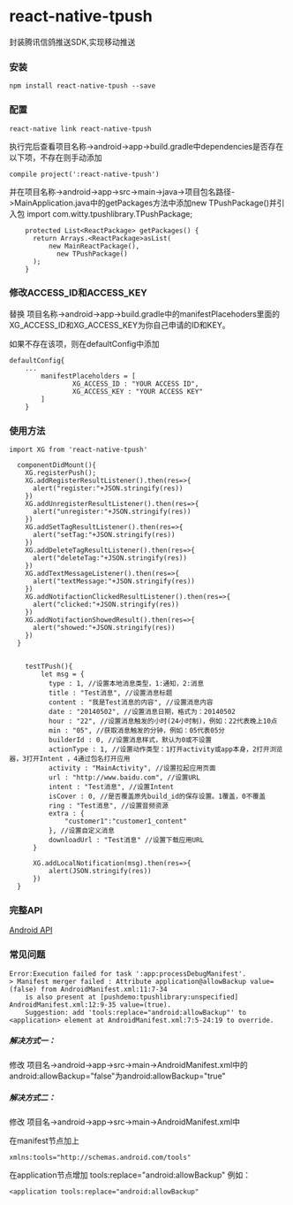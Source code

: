 # react-native-tpush
封装腾讯信鸽推送SDK,实现移动推送

### 安装

```
npm install react-native-tpush --save
```

### 配置

```
react-native link react-native-tpush
```
执行完后查看项目名称->android->app->build.gradle中dependencies是否存在以下项，不存在则手动添加
```
compile project(':react-native-tpush')
```
并在项目名称->android->app->src->main->java->项目包名路径->MainApplication.java中的getPackages方法中添加new TPushPackage()并引入包
import com.witty.tpushlibrary.TPushPackage;
```
    protected List<ReactPackage> getPackages() {
      return Arrays.<ReactPackage>asList(
          new MainReactPackage(),
            new TPushPackage()
      );
    }
```


### 修改ACCESS_ID和ACCESS_KEY

替换 项目名称->android->app->build.gradle中的manifestPlacehoders里面的XG_ACCESS_ID和XG_ACCESS_KEY为你自己申请的ID和KEY。

如果不存在该项，则在defaultConfig中添加
```
defaultConfig{
    ...
        manifestPlaceholders = [
                XG_ACCESS_ID : "YOUR ACCESS ID",
                XG_ACCESS_KEY : "YOUR ACCESS KEY"
        ]
    }
```

### 使用方法

```
import XG from 'react-native-tpush'

  componentDidMount(){
    XG.registerPush();
    XG.addRegisterResultListener().then(res=>{
      alert("register:"+JSON.stringify(res))
    })
    XG.addUnregisterResultListener().then(res=>{
      alert("unregister:"+JSON.stringify(res))
    })
    XG.addSetTagResultListener().then(res=>{
      alert("setTag:"+JSON.stringify(res))
    })
    XG.addDeleteTagResultListener().then(res=>{
      alert("deleteTag:"+JSON.stringify(res))
    })
    XG.addTextMessageListener().then(res=>{
      alert("textMessage:"+JSON.stringify(res))
    })
    XG.addNotifactionClickedResultListener().then(res=>{
      alert("clicked:"+JSON.stringify(res))
    })
    XG.addNotifactionShowedResult().then(res=>{
      alert("showed:"+JSON.stringify(res))
    })
  }


    testTPush(){    
        let msg = {
          type : 1, //设置本地消息类型，1:通知，2:消息
          title : "Test消息", //设置消息标题
          content : "我是Test消息的内容", //设置消息内容
          date : "20140502", //设置消息日期，格式为：20140502
          hour : "22", //设置消息触发的小时(24小时制)，例如：22代表晚上10点
          min : "05", //获取消息触发的分钟，例如：05代表05分
          builderId : 0, //设置消息样式，默认为0或不设置
          actionType : 1, //设置动作类型：1打开activity或app本身，2打开浏览器，3打开Intent ，4通过包名打开应用
          activity : "MainActivity", //设置拉起应用页面
          url : "http://www.baidu.com", //设置URL
          intent : "Test消息", //设置Intent
          isCover : 0, //是否覆盖原先build_id的保存设置。1覆盖，0不覆盖
          ring : "Test消息", //设置音频资源
          extra : {
              "customer1":"customer1_content"
          }, //设置自定义消息
          downloadUrl : "Test消息" //设置下载应用URL
      }
  
      XG.addLocalNotification(msg).then(res=>{
          alert(JSON.stringify(res))
      })
  }
```

### 完整API

[Android API](https://github.com/DaiHuaXieHuaKai/react-native-tpush/blob/master/TPush_Android_API.md)

### 常见问题

```
Error:Execution failed for task ':app:processDebugManifest'.
> Manifest merger failed : Attribute application@allowBackup value=(false) from AndroidManifest.xml:11:7-34
	is also present at [pushdemo:tpushlibrary:unspecified] AndroidManifest.xml:12:9-35 value=(true).
	Suggestion: add 'tools:replace="android:allowBackup"' to <application> element at AndroidManifest.xml:7:5-24:19 to override.
```
##### 解决方式一：
修改   项目名->android->app->src->main->AndroidManifest.xml中的android:allowBackup="false"为android:allowBackup="true"
##### 解决方式二：
修改   项目名->android->app->src->main->AndroidManifest.xml中

在manifest节点加上

```
xmlns:tools="http://schemas.android.com/tools"
```
在application节点增加
tools:replace="android:allowBackup"
例如：

```
<application tools:replace="android:allowBackup"
```